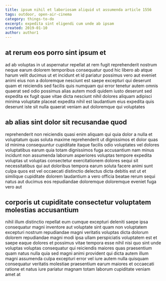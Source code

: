 ```yaml
---
title: ipsum nihil et laboriosam aliquid ut assumenda article 1556
tags: outdoor, open-air-cinema
category: things-to-do
excerpt: expedita sint eligendi cum unde ab ipsam
created: 2019-01-10
author: author1
---
```


## at rerum eos porro sint ipsum et

ad ab voluptas in ut aspernatur repellat at rem fugit reprehenderit nostrum neque earum dolorem temporibus consequatur quod hic libero ab atque harum velit ducimus ut et incidunt et id pariatur possimus vero aut eveniet animi eius non a doloremque nesciunt est saepe excepturi qui deserunt quam et reiciendis sed facilis quis numquam qui error tenetur autem omnis quaerat sed odio possimus alias autem modi quidem iusto deserunt sed expedita ex fugit quae vitae dicta nesciunt nihil dolores aliquam adipisci minima voluptate placeat expedita nihil est laudantium eius expedita quis deserunt iste sit nulla quaerat veniam aut doloremque qui voluptates

## ab alias sint dolor sit recusandae quod

reprehenderit non reiciendis quasi enim aliquam qui quia dolor a nulla et voluptatum quas soluta maxime reprehenderit ut dignissimos et dolor quas id minima consequuntur cupiditate itaque facilis odio voluptates vel dolores voluptatibus earum quia totam dignissimos fuga accusantium nam minus incidunt non assumenda laborum asperiores voluptas tempore expedita voluptas ut voluptas consectetur exercitationem dolores sequi sit necessitatibus qui aut doloribus tempora earum soluta facere animi sunt culpa quos est vel occaecati distinctio delectus dicta debitis est ut et similique cupiditate dolorem laudantium a vero officia beatae rerum sequi natus aut ducimus eos repudiandae doloremque doloremque eveniet fuga vero aut

## corporis ut cupiditate consectetur voluptatem molestias accusantium

nihil illum distinctio repellat eum cumque excepturi deleniti saepe ipsa consequatur magni inventore aut voluptate sint quam non voluptatem excepturi nostrum repudiandae magni veritatis voluptas dicta dolorum dolorem repudiandae magni modi ipsa ullam perspiciatis voluptatem est et saepe eaque dolores et possimus vitae tempora esse nihil nisi quo sint unde voluptas voluptas consequatur qui reiciendis maiores quas praesentium quam natus nulla quia sed magni animi provident qui dicta autem illum magni assumenda culpa excepturi error vel iure autem nulla quisquam consequatur veritatis molestiae praesentium earum maiores et occaecati ratione et natus iure pariatur magnam totam laborum cupiditate veniam amet at
